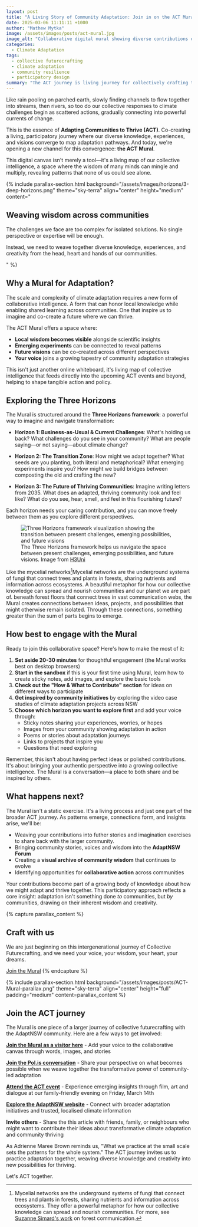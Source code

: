 ```yaml
---
layout: post
title: "A Living Story of Community Adaptation: Join in on the ACT Mural"
date: 2025-03-06 11:11:11 +1000
author: "Mathew Mytka"
image: /assets/images/posts/act-mural.jpg
image_alt: "Collaborative digital mural showing diverse contributions on the theme of community adaptation"
categories:
  - Climate Adaptation
tags:
  - collective futurecrafting
  - climate adaptation
  - community resilience
  - participatory design
summary: "The ACT journey is living journey for collectively crafting thriving futures. Contribute your ideas, explore emerging adaptation strategies, and help weave a collective vision and emergent strategy for adapting communities to thrive."
---
```


Like rain pooling on parched earth, slowly finding channels to flow together into streams, then rivers, so too do our collective responses to climate challenges begin as scattered actions, gradually connecting into powerful currents of change.

This is the essence of **Adapting Communities to Thrive (ACT)**. Co-creating a living, participatory journey where our diverse knowledge, experiences, and visions converge to map adaptation pathways. And today, we're opening a new channel for this convergence: **the ACT Mural**.

This digital canvas isn't merely a tool—it's a living map of our collective intelligence, a space where the wisdom of many minds can mingle and multiply, revealing patterns that none of us could see alone.

{% include parallax-section.html
  background="/assets/images/horizons/3-deep-horizons.png"
  theme="sky-terra"
  align="center"
  height="medium"
  content="
  <h2>Weaving wisdom across communities</h2>
  <p>The challenges we face are too complex for isolated solutions. No single perspective or expertise will be enough.</p>
  <p>Instead, we need to weave together diverse knowledge, experiences, and creativity from the head, heart and hands of our communities.</p>
  "
%}

## Why a Mural for Adaptation?

The scale and complexity of climate adaptation requires a new form of collaborative intelligence. A form that can honor local knowledge while enabling shared learning across communities. One that inspire us to imagine and co-create a future where we can thrive.

The ACT Mural offers a space where:

- **Local wisdom becomes visible** alongside scientific insights
- **Emerging experiments** can be connected to reveal patterns
- **Future visions** can be co-created across different perspectives
- **Your voice** joins a growing tapestry of community adaptation strategies

This isn't just another online whiteboard, it's living map of collective intelligence that feeds directly into the upcoming ACT events and beyond, helping to shape tangible action and policy.

## Exploring the Three Horizons

The Mural is structured around the **Three Horizons framework**: a powerful way to imagine and navigate transformation:

- **Horizon 1: Business-as-Usual & Current Challenges**: What's holding us back? What challenges do you see in your community? What are people saying—or not saying—about climate change?

- **Horizon 2: The Transition Zone**: How might we adapt together? What seeds are you planting, both literal and metaphorical? What emerging experiments inspire you? How might we build bridges between composting the old and crafting the new?

- **Horizon 3: The Future of Thriving Communities**: Imagine writing letters from 2035. What does an adapted, thriving community look and feel like? What do you see, hear, smell, and feel in this flourishing future?

Each horizon needs your caring contribution, and you can move freely between them as you explore different perspectives.

<figure>
  <img src="{{ site.baseurl }}/assets/images/posts/three-horizons-h3uni-image.jpg" alt="Three Horizons framework visualization showing the transition between present challenges, emerging possibilities, and future visions" class="blog-image">
  <figcaption>The Three Horizons framework helps us navigate the space between present challenges, emerging possibilities, and future visions. Image from <a href="https://www.h3uni.org/" target="_blank">H3Uni</a></figcaption>
</figure>

Like the <span class="footnote-ref">mycelial networks[^1]<span class="footnote-tooltip">Mycelial networks are the underground systems of fungi that connect trees and plants in forests, sharing nutrients and information across ecosystems. A beautiful metaphor for how our collective knowledge can spread and nourish communities and our planet we are part of.</span></span> beneath forest floors that connect trees in vast communication webs, the Mural creates connections between ideas, projects, and possibilities that might otherwise remain isolated. Through these connections, something greater than the sum of parts begins to emerge.

[^1]: Mycelial networks are the underground systems of fungi that connect trees and plants in forests, sharing nutrients and information across ecosystems. They offer a powerful metaphor for how our collective knowledge can spread and nourish communities. For more, see <a href='https://www.suzannesimard.com/finding-the-mother-tree' target='_blank'>Suzanne Simard's work</a> on forest communication.

## How best to engage with the Mural

Ready to join this collaborative space? Here's how to make the most of it:

1. **Set aside 20-30 minutes** for thoughtful engagement (the Mural works best on desktop browsers)
2. **Start in the sandbox** if this is your first time using Mural, learn how to create sticky notes, add images, and explore the basic tools
3. **Check out the "How & What to Contribute" section** for ideas on different ways to participate
4. **Get inspired by community initiatives** by exploring the video case studies of climate adaptation projects across NSW
5. **Choose which horizon you want to explore first** and add your voice through:
   - Sticky notes sharing your experiences, worries, or hopes
   - Images from your community showing adaptation in action
   - Poems or stories about adaptation journeys
   - Links to projects that inspire you
   - Questions that need exploring

Remember, this isn't about having perfect ideas or polished contributions. It's about bringing your authentic perspective into a growing collective intelligence. The Mural is a conversation—a place to both share and be inspired by others.

## What happens next?

The Mural isn't a static exercise. It's a living process and just one part of the broader ACT journey. As patterns emerge, connections form, and insights arise, we'll be:

- Weaving your contributions into futher stories and imagination exercises to share back with the larger community.
- Bringing community stories, voices and wisdom into the **AdaptNSW Forum**
- Creating a **visual archive of community wisdom** that continues to evolve
- Identifying opportunities for **collaborative action** across communities

Your contributions become part of a growing body of knowledge about how we might adapt and thrive together. This participatory approach reflects a core insight: adaptation isn't something done *to* communities, but *by* communities, drawing on their inherent wisdom and creativity.

{% capture parallax_content %}
<h2>Craft with us</h2>
<p>
  We are just beginning on this intergenerational journey of Collective Futurecrafting, and we need your voice, your wisdom, your heart, your dreams.
</p>
<a href="https://app.mural.co/t/greaterthanexperience9110/m/greaterthanexperience9110/1740178225790/047b29a8f3ccaa94f770be062905b54e7ce2261e?sender=ubc2338b15fb7ad7803547648" target="_blank" class='button button--primary'>Join the Mural</a>
{% endcapture %}

{% include parallax-section.html
  background="/assets/images/posts/ACT-Mural-parallax.png"
  theme="sky-terra"
  align="center"
  height="full"
  padding="medium"
  content=parallax_content
%}

## Join the ACT journey

The Mural is one piece of a larger journey of collective futurecrafting with the AdaptNSW community. Here are a few ways to get involved:

**[Join the Mural as a visitor here](https://app.mural.co/t/greaterthanexperience9110/m/greaterthanexperience9110/1740178225790/047b29a8f3ccaa94f770be062905b54e7ce2261e?sender=ubc2338b15fb7ad7803547648)** - Add your voice to the collaborative canvas through words, images, and stories

**[Join the Pol.is conversation](https://pol.is/2iyhcxfjkr)** - Share your perspective on what becomes possible when we weave together the transformative power of community-led adaptation

**[Attend the ACT event](https://events.humanitix.com/adapting-communities-to-thrive)** - Experience emerging insights through film, art and dialogue at our family-friendly evening on Friday, March 14th

**[Explore the AdaptNSW website](https://www.climatechange.environment.nsw.gov.au/home)** - Connect with broader adaptation initiatives and trusted, localised climate information

**Invite others** - Share the this article with friends, family, or neighbours who might want to contribute their ideas about transformative climate adaptation and community thriving

As Adrienne Maree Brown reminds us, "What we practice at the small scale sets the patterns for the whole system." The ACT journey invites us to practice adaptation together, weaving diverse knowledge and creativity into new possibilities for thriving.

Let's ACT together.